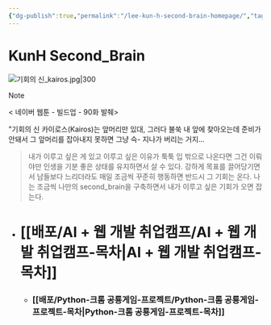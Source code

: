 ```yaml
---
{"dg-publish":true,"permalink":"/lee-kun-h-second-brain-homepage/","tags":["gardenEntry"],"noteIcon":""}
---
```


# KunH Second_Brain

![기회의 신_kairos.jpg|300](/img/user/%EC%B2%A8%EB%B6%80%ED%8C%8C%EC%9D%BC/%EA%B8%B0%ED%9A%8C%EC%9D%98%20%EC%8B%A0_kairos.jpg)

> [!NOTE]
>< 네이버 웹툰 - 빌드업 - 90화 발췌>
> 
> "기회의 신 카이로스(Kairos)는 앞머리만 있대, 그러다 불쑥 내 앞에 찾아오는데 준비가 안돼서 그 앞머리를 잡아내지 못하면 그냥 슥- 지나가 버리는 거지...


>내가 이루고 싶은 게 있고 이루고 싶은 이유가 툭툭 입 밖으로 나온다면 그건 이뤄야만 인생을 기분 좋은 상태를 유지하면서 살 수 있다. 강하게 목표를 끌어당기면서 남들보다 느리더라도 매일 조금씩 꾸준히 행동하면 반드시 그 기회는 온다. 나는 조금씩 나만의 second_brain을 구축하면서 내가 이루고 싶은 기회가 오면 잡는다.


- # [[배포/AI + 웹 개발 취업캠프/AI + 웹 개발 취업캠프-목차\|AI + 웹 개발 취업캠프-목차]]
	- ### [[배포/Python-크롬 공룡게임-프로젝트/Python-크롬 공룡게임-프로젝트-목차\|Python-크롬 공룡게임-프로젝트-목차]]

